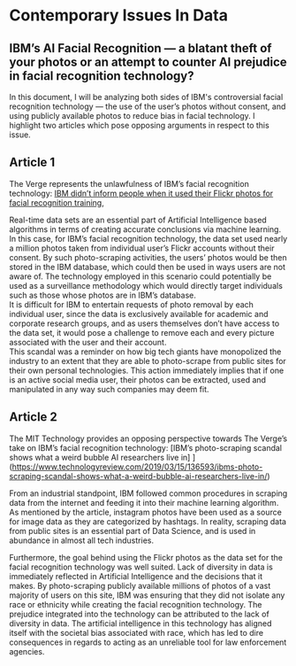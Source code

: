<!-- # Concrete-Beam-Design
This software is a civil engineering project which designs a rectangular reinforced concrete beam through user specifications and following a set of equations. 
 -->
# Contemporary Issues In Data

## IBM’s AI Facial Recognition — a blatant theft of your photos or an attempt to counter AI prejudice in facial recognition technology?

In this document, I will be analyzing both sides of IBM's controversial facial recognition technology — the use of the user’s photos without consent, and using publicly available photos to reduce bias in facial technology. I highlight two articles which pose opposing arguments in respect to this issue.

## Article 1
The Verge represents the unlawfulness of IBM’s facial recognition technology: [IBM didn’t inform people when it used their Flickr photos for facial recognition training](https://www.theverge.com/2019/3/12/18262646/ibm-didnt-inform-people-when-it-used-their-flickr-photos-for-facial-recognition-training),

Real-time data sets are an essential part of Artificial Intelligence based algorithms in terms of creating accurate conclusions via machine learning. In this case, for IBM’s facial recognition technology, the data set used nearly a million photos taken from individual user’s Flickr accounts without their consent. 
By such photo-scraping activities, the users’ photos would be then stored in the IBM database, which could then be used in ways users are not aware of. The technology employed in this scenario could potentially be used as a surveillance methodology which would directly target individuals such as those whose photos are in IBM’s database.   
It is difficult for IBM to entertain requests of photo removal by each individual user, since the data is exclusively available for academic and corporate research groups, and as users themselves don’t have access to the data set, it would pose a challenge to remove each and every picture associated with the user and their account.   
This scandal was a reminder on how big tech giants have monopolized the industry to an extent that they are able to photo-scrape from public sites for their own personal technologies. This action immediately implies that if one is an active social media user, their photos can be extracted, used and manipulated in any way such companies may deem fit. 

## Article 2
The MIT Technology provides an opposing perspective towards The Verge’s take on IBM’s facial recognition technology:  [IBM’s photo-scraping scandal shows what a weird bubble AI researchers live in]
](https://www.technologyreview.com/2019/03/15/136593/ibms-photo-scraping-scandal-shows-what-a-weird-bubble-ai-researchers-live-in/) 

From an industrial standpoint, IBM followed common procedures in scraping data from the internet and feeding it into their machine learning algorithm. As mentioned by the article, instagram photos have been used as a source for image data as they are categorized by hashtags. In reality, scraping data from public sites is an essential part of Data Science, and is used in abundance in almost all tech industries. 

Furthermore, the goal behind using the Flickr photos as the data set for the facial recognition technology was well suited. Lack of diversity in data is immediately reflected in Artificial Intelligence and the decisions that it makes. By photo-scraping publicly available millions of photos of a vast majority of users on this site, IBM was ensuring that they did not isolate any race or ethnicity while creating the facial recognition technology. 
The prejudice integrated into the technology can be attributed to the lack of diversity in data. The artificial intelligence in this technology has aligned itself with the societal bias associated with race, which has led to dire consequences in regards to acting as an unreliable tool for law enforcement agencies. 
